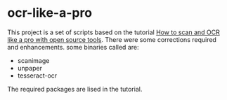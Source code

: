 # ocr-like-a-pro
This project is a set of scripts based on the tutorial [How to scan and OCR like a pro with open source tools](https://www.linux.com/learn/how-scan-and-ocr-pro-open-source-tools). There were some corrections required and enhancements.
some binaries called are:
  * scanimage
  * unpaper
  * tesseract-ocr

The required packages are lised in the tutorial.
